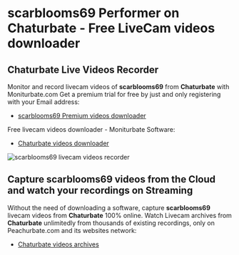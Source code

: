 # scarblooms69 Performer on Chaturbate - Free LiveCam videos downloader

## Chaturbate Live Videos Recorder

Monitor and record livecam videos of **scarblooms69** from **Chaturbate** with Moniturbate.com
Get a premium trial for free by just and only registering with your Email address:
* [scarblooms69 Premium videos downloader](https://moniturbate.com/request-demo-licence-key.html)

Free livecam videos downloader - Moniturbate Software:
* [Chaturbate videos downloader](https://moniturbate.com/moniturbate-download-software.html)

![scarblooms69 livecam videos recorder](https://peachurnet.com/templates/moniturbate-software.png)


## Capture scarblooms69 videos from the Cloud and watch your recordings on Streaming

Without the need of downloading a software, capture **scarblooms69** livecam videos from **Chaturbate** 100% online.
Watch Livecam archives from **Chaturbate** unlimitedly from thousands of existing recordings, only on Peachurbate.com and its websites network:
* [Chaturbate videos archives](https://peachurnet.com/)